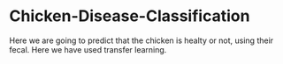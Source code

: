 # Chicken-Disease-Classification
Here we are going to predict that the chicken is healty or not, using their fecal. Here we have used transfer learning.
